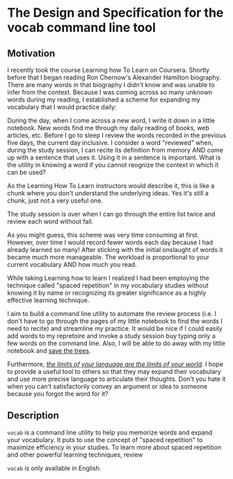 # The Design and Specification for the vocab command line tool

## Motivation
I recently took the course Learning how To Learn on Coursera. Shortly before
that I began reading Ron Chernow's Alexander Hamilton biography. There are many
words in that biography I didn't know and was unable to infer from the context.
Because I was coming across so many unknown words during my reading, I
established a scheme for expanding my vocabulary that I would practice daily:

During the day, when I come across a new word, I write it down
in a little notebook. New words find me through my daily reading of books, web
articles, etc. Before I go to sleep I review the words recorded in the previous
five days, the current day inclusive. I consider a word "reviewed" when, during the study session, I can
recite its definition from memory AND come up with a sentence that uses it.
Using it in a sentence is important. What is the utility in knowing a word if
you cannot reognize the context in which it can be used?

As the Learning How To Learn instructors would describe it, this is like a chunk
where you don't understand the underlying ideas. Yes it's still a chunk, just
not a very useful one.

The study session is over when I can go through the entire list twice and review
each word without fail.

As you might guess, this scheme was very time consuming at first. However, over
time I would record fewer words each day because I had already learned so many!
After sticking with the initial onslaught of words it became much more
manageable. The workload is proportional to your current vocabulary AND how much
you read.

While taking Learning how to learn I realized I had been employing the technique
called "spaced repetition" in my vocabulary studies without knowing it by name
or recognizing its greater significance as a highly effective learning technique.

I aim to build a command line utility to automate the review process (i.e. I
don't have to go through the pages of my little notebook to find the words I
need to recite) and streamline my practice. It would be nice if I could easily
add words to my repretoire and invoke a study session buy typing only a few
words on the command line. Also, I will be able to do away with my little
notebook and [save the
trees](https://twosidesna.org/US/going-paperless-does-not-save-trees/).

Furthermore, [_the limits of your language are the limits of your
world_](https://oregonstate.edu/instruct/phl201/modules/Philosophers/Wittgenstein/wittgenstein.html).
I hope to provide a useful tool to others so that they may expand their
vocabulary and use more precise language to articulate their thoughts. Don't you
hate it when you can't satisfactorily convey an argument or idea to someone
because you forgot the word for it?

## Description
`vocab` is a command line utility to help you memorize words and expand your
vocabulary. It puts to use the concept of "spaced repetition" to maximize
efficiency in your studies. To learn more about spaced repetition and other
powerful learning techniques, review 

`vocab` is only available in English.
